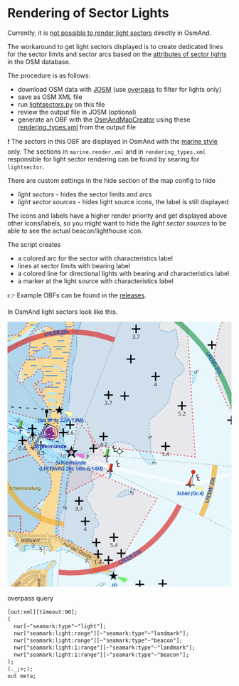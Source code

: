 # Rendering of Sector Lights

Currently, it is [not possible to render light sectors](https://github.com/osmandapp/OsmAnd/issues/16894) directly in OsmAnd.

The workaround to get light sectors displayed is to create dedicated lines for the sector limits and sector arcs based on the [attributes of sector lights](https://wiki.openstreetmap.org/wiki/Seamarks/Lights#Sectored_light_attributes) in the OSM database. 

The procedure is as follows:

- download OSM data with [JOSM](https://josm.openstreetmap.de/) (use [overpass](https://overpass-turbo.eu/) to filter for lights only)
- save as OSM XML file
- run [lightsectors.py](lightsectors.py) on this file
- review the output file in JOSM (optional)
- generate an OBF with the [OsmAndMapCreator](https://osmand.net/docs/versions/map-creator) using these [rendering_types.xml](rendering_types.xml) from the output file

:exclamation: The sectors in this OBF are displayed in OsmAnd with the [marine style](marine.render.xml) only. The sections in `marine.render.xml` and in `rendering_types.xml` responsible for light sector rendering can be found by searing for `lightsector`.

There are custom settings in the hide section of the map config to hide

- *light sectors* - hides the sector limits and arcs 
- *light sector sources* - hides light source icons, the label is still displayed

The icons and labels have a higher render priority and get displayed above other icons/labels, so you might want to hide the *light sector sources* to be able to see the actual beacon/lighthouse icon.

The script creates

- a colored arc for the sector with characteristics label
- lines at sector limits with bearing label
- a colored line for directional lights with bearing and characteristics label
- a marker at the light source with characteristics label

:point_right: Example OBFs can be found in the [releases](https://github.com/quantenschaum/mapping/releases).

In OsmAnd light sectors look like this.

![light sectors](img/lightsectors.png)

overpass query

```
[out:xml][timeout:90];
(
  nwr[~"seamark:type"~"light"];
  nwr["seamark:light:range"][~"seamark:type"~"landmark"];
  nwr["seamark:light:range"][~"seamark:type"~"beacon"];
  nwr["seamark:light:1:range"][~"seamark:type"~"landmark"];
  nwr["seamark:light:1:range"][~"seamark:type"~"beacon"];
);
(._;>;);
out meta;
```
